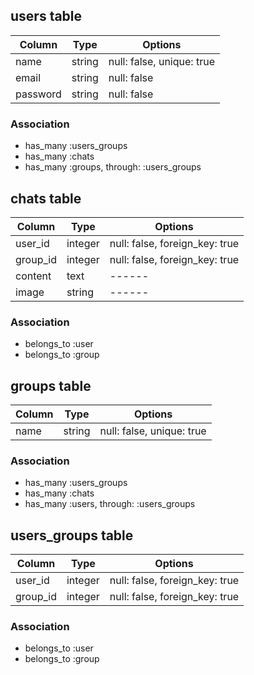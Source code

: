 ## users table

|Column|Type|Options|
|------|----|-------|
|name|string|null: false, unique: true|
|email|string|null: false|
|password|string|null: false|

### Association
- has_many :users_groups
- has_many :chats
- has_many :groups, through: :users_groups

## chats table

|Column|Type|Options|
|------|----|-------|
|user_id|integer|null: false, foreign_key: true|
|group_id|integer|null: false, foreign_key: true|
|content|text|------|
|image|string|------|

### Association
- belongs_to :user
- belongs_to :group

## groups table

|Column|Type|Options|
|------|----|-------|
|name|string|null: false, unique: true|

### Association
- has_many :users_groups
- has_many :chats
- has_many :users, through: :users_groups

## users_groups table
|Column|Type|Options|
|------|----|-------|
|user_id|integer|null: false, foreign_key: true|
|group_id|integer|null: false, foreign_key: true|

### Association
- belongs_to :user
- belongs_to :group
